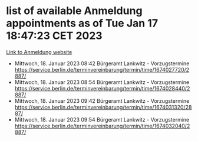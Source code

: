 # list of available Anmeldung appointments as of Tue Jan 17 18:47:23 CET 2023
[Link to Anmeldung website](https://service.berlin.de/terminvereinbarung/termin/tag.php?termin=0&anliegen[]=120686&dienstleisterlist=122210,122217,327316,122219,327312,122227,327314,122231,327346,122243,327348,122252,329742,122260,329745,122262,329748,122254,329751,122271,327278,122273,327274,122277,327276,330436,122280,327294,122282,327290,122284,327292,327539,122291,327270,122285,327266,122286,327264,122296,327268,150230,329760,122301,327282,122297,327286,122294,327284,122312,329763,122314,329775,122304,327330,122311,327334,122309,327332,122281,327352,122279,329772,122276,327324,122274,327326,122267,329766,122246,327318,122251,327320,122257,327322,122208,327298,122226,327300,121362,121364&herkunft=http%3A%2F%2Fservice.berlin.de%2Fdienstleistung%2F120686%2F)
- Mittwoch, 18. Januar 2023 08:42 Bürgeramt Lankwitz - Vorzugstermine https://service.berlin.de/terminvereinbarung/termin/time/1674027720/2887/
- Mittwoch, 18. Januar 2023 08:54 Bürgeramt Lankwitz - Vorzugstermine https://service.berlin.de/terminvereinbarung/termin/time/1674028440/2887/
- Mittwoch, 18. Januar 2023 09:42 Bürgeramt Lankwitz - Vorzugstermine https://service.berlin.de/terminvereinbarung/termin/time/1674031320/2887/
- Mittwoch, 18. Januar 2023 09:54 Bürgeramt Lankwitz - Vorzugstermine https://service.berlin.de/terminvereinbarung/termin/time/1674032040/2887/
